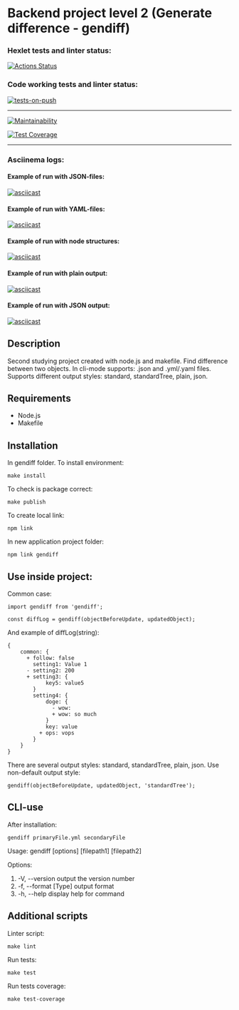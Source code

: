 <h1>Backend project level 2 (Generate difference - gendiff)</h1>

### Hexlet tests and linter status:
[![Actions Status](https://github.com/fishtriangle/backend-project-lvl2/workflows/hexlet-check/badge.svg)](https://github.com/fishtriangle/backend-project-lvl2/actions)

### Code working tests and linter status:
[![tests-on-push](https://github.com/fishtriangle/backend-project-lvl2/actions/workflows/tests-on-push.yml/badge.svg)](https://github.com/fishtriangle/backend-project-lvl2/actions/workflows/tests-on-push.yml)

<hr>

[![Maintainability](https://api.codeclimate.com/v1/badges/1b72e5781234ca347be8/maintainability)](https://codeclimate.com/github/fishtriangle/backend-project-lvl2/maintainability)

[![Test Coverage](https://api.codeclimate.com/v1/badges/1b72e5781234ca347be8/test_coverage)](https://codeclimate.com/github/fishtriangle/backend-project-lvl2/test_coverage)

<hr>

### Asciinema logs:

#### Example of run with JSON-files:
[![asciicast](https://asciinema.org/a/5vZ8Od9i0oDV4buxL3cPiUy2Z.svg)](https://asciinema.org/a/5vZ8Od9i0oDV4buxL3cPiUy2Z)
#### Example of run with YAML-files:
[![asciicast](https://asciinema.org/a/sU9Qk0N79qr4O6vqQkmS1Rkv2.svg)](https://asciinema.org/a/sU9Qk0N79qr4O6vqQkmS1Rkv2)
#### Example of run with node structures:
[![asciicast](https://asciinema.org/a/0Bc1IiXUpRRUqS2vIHuSWv1hs.svg)](https://asciinema.org/a/0Bc1IiXUpRRUqS2vIHuSWv1hs)
#### Example of run with plain output:
[![asciicast](https://asciinema.org/a/YUU11kHMogwMKY6oNKEhKRi0m.svg)](https://asciinema.org/a/YUU11kHMogwMKY6oNKEhKRi0m)
#### Example of run with JSON output:
[![asciicast](https://asciinema.org/a/h6HnM9AeBKbXElgfk3KY66UZk.svg)](https://asciinema.org/a/h6HnM9AeBKbXElgfk3KY66UZk)

## Description
Second studying project created with node.js and makefile. 
Find difference between two objects.
In cli-mode supports: .json and .yml/.yaml files. 
Supports different output styles: standard, standardTree, plain, json. 

## Requirements
<ul>
<li>Node.js</li>
<li>Makefile</li>
</ul>

## Installation 
In gendiff folder.
To install environment:
```
make install
```
To check is package correct:
```
make publish
```

To create local link:
```
npm link
```

In new application project folder:
```
npm link gendiff
```

## Use inside project:
Common case:
```
import gendiff from 'gendiff';

const diffLog = gendiff(objectBeforeUpdate, updatedObject);
```
And example of diffLog(string):
```
{
    common: {
      + follow: false
        setting1: Value 1
      - setting2: 200
      + setting3: {
            key5: value5
        }
        setting4: {
            doge: {
              - wow: 
              + wow: so much
            }
            key: value
          + ops: vops
        }
    }
}
```


There are several output styles: standard, standardTree, plain, json.
Use non-default output style:
```
gendiff(objectBeforeUpdate, updatedObject, 'standardTree');
```


## CLI-use
After installation:
```
gendiff primaryFile.yml secondaryFile
```

Usage: gendiff [options] [filepath1] [filepath2]

Options:
<ol>
<li>-V, --version        output the version number</li>
<li>-f, --format [Type]  output format</li>
<li>-h, --help           display help for command</li>
</ol>


## Additional scripts
Linter script:
```
make lint
```

Run tests:
```
make test
```

Run tests coverage:
```
make test-coverage
```
